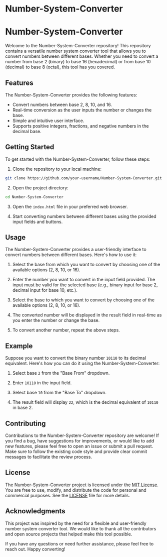 # Number-System-Converter
# Number-System-Converter

Welcome to the Number-System-Converter repository! This repository contains a versatile number system converter tool that allows you to convert numbers between different bases. Whether you need to convert a number from base 2 (binary) to base 16 (hexadecimal) or from base 10 (decimal) to base 8 (octal), this tool has you covered.

## Features

The Number-System-Converter provides the following features:

- Convert numbers between base 2, 8, 10, and 16.
- Real-time conversion as the user inputs the number or changes the base.
- Simple and intuitive user interface.
- Supports positive integers, fractions, and negative numbers in the decimal base.

## Getting Started

To get started with the Number-System-Converter, follow these steps:

1. Clone the repository to your local machine:

```bash
git clone https://github.com/your-username/Number-System-Converter.git
```

2. Open the project directory:

```bash
cd Number-System-Converter
```

3. Open the `index.html` file in your preferred web browser.

4. Start converting numbers between different bases using the provided input fields and buttons.

## Usage

The Number-System-Converter provides a user-friendly interface to convert numbers between different bases. Here's how to use it:

1. Select the base from which you want to convert by choosing one of the available options (2, 8, 10, or 16).

2. Enter the number you want to convert in the input field provided. The input must be valid for the selected base (e.g., binary input for base 2, decimal input for base 10, etc.).

3. Select the base to which you want to convert by choosing one of the available options (2, 8, 10, or 16).

4. The converted number will be displayed in the result field in real-time as you enter the number or change the base.

5. To convert another number, repeat the above steps.

## Example

Suppose you want to convert the binary number `10110` to its decimal equivalent. Here's how you can do it using the Number-System-Converter:

1. Select base `2` from the "Base From" dropdown.

2. Enter `10110` in the input field.

3. Select base `10` from the "Base To" dropdown.

4. The result field will display `22`, which is the decimal equivalent of `10110` in base 2.

## Contributing

Contributions to the Number-System-Converter repository are welcome! If you find a bug, have suggestions for improvements, or would like to add new features, please feel free to open an issue or submit a pull request. Make sure to follow the existing code style and provide clear commit messages to facilitate the review process.

## License

The Number-System-Converter project is licensed under the [MIT License](LICENSE). You are free to use, modify, and distribute the code for personal and commercial purposes. See the [LICENSE](LICENSE) file for more details.

## Acknowledgments

This project was inspired by the need for a flexible and user-friendly number system converter tool. We would like to thank all the contributors and open source projects that helped make this tool possible.

If you have any questions or need further assistance, please feel free to reach out. Happy converting!
